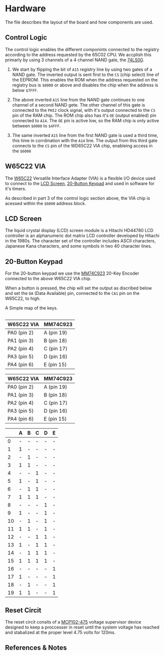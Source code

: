 # Hardware

The file describes the layout of the board and how components are used.

## Control Logic

The control logic enables the different componints connected to the registry according to the address requested by the 65C02 CPU. We accplish this primarly by using 3 channels of a 4 channel NAND gate, the [74LS00](https://www.ti.com/lit/gpn/sn74ls00).

1. We start by flipping the bit of `A15` registry line by using two gates of a NAND gate. The inverted output is sent first to the `CS` (chip select) line of the EEPROM. This enables the ROM when the address requested on the registry bus is `$8000` or above and disables the chip when the address is below `$7FFF`.

2. The above inverted `A15` line from the NAND gate continues to one channel of a second NAND gete.  The other channel of this gate is connected to the `PHI2` clock signal, with it's output connected to the `CS` pin of the RAM chip.  The ROM chip also has it's `OE` (output enabled) pin connected to `A14`.  The `OE` pin is active low, so the RAM chip is only active between `$0000` to `$4FFF`.

3. The same inverted `A15` line from the first NAND gate is used a third time, this time in corrdination with the `A14` line.  The output from this third gate connects to the `CS` pin of the WD65C22 VIA chip, enableing access in the `$6000`

## W65C22 VIA

The [W65C22](https://www.westerndesigncenter.com/wdc/documentation/w65c22.pdf) Versatile Interface Adapter (VIA) is a flexible I/O device used to connect to the [LCD Screen](#lcd-screen), [20-Button Keypad](#20-button-keypad) and used in software for it's timers.

As described in part 3 of the control logic section above, the VIA chip is acessed within the `$6000` address block.

## LCD Screen

The liquid crystal display (LCD) screen module is a Hitachi HD44780 LCD controller is an alphanumeric dot matrix LCD controller developed by Hitachi in the 1980s. The character set of the controller includes ASCII characters, Japanese Kana characters, and some symbols in two 40 character lines.

## 20-Button Keypad

For the 20-button keypad we use the [MM74C923](https://mm.digikey.com/Volume0/opasdata/d220001/medias/docus/1001/MM74C922,923.pdf) 20-Key Encoder connected to the above W65C22 VIA chip.

When a button is pressed, the chip will set the output as discribed below and set the `DA` (Data Available) pin, connected to the `CA1` pin on the W65C22, to high.

A Simple map of the keys.

<table style="float: right;"><thead><tr><th>W65C22 VIA</th><th>MM74C923</th></tr></thead><tbody><tr><td>PA0 (pin 2)</td><td>A (pin 19)</td></tr><tr><td>PA1 (pin 3)</td><td>B (pin 18)</td></tr><tr><td>PA2 (pin 4)</td><td>C (pin 17)</td></tr><tr><td>PA3 (pin 5)</td><td>D (pin 16)</td></tr><tr><td>PA4 (pin 6)</td><td>E (pin 15)</td></tr></tbody></table>

| W65C22 VIA  | MM74C923   |
| ----------- | ---------- |
| PA0 (pin 2) | A (pin 19) |
| PA1 (pin 3) | B (pin 18) |
| PA2 (pin 4) | C (pin 17) |
| PA3 (pin 5) | D (pin 16) |
| PA4 (pin 6) | E (pin 15) |

|    | A | B | C | D | E |
| -- | - | - | - | - | - |
|  0 | - | - | - | - | - |
|  1 | 1 | - | - | - | - |
|  2 | - | 1 | - | - | - |
|  3 | 1 | 1 | - | - | - |
|  4 | - | - | 1 | - | - |
|  5 | 1 | - | 1 | - | - |
|  6 | - | 1 | 1 | - | - |
|  7 | 1 | 1 | 1 | - | - |
|  8 | - | - | - | 1 | - |
|  9 | 1 | - | - | 1 | - |
| 10 | - | 1 | - | 1 | - |
| 11 | 1 | 1 | - | 1 | - |
| 12 | - | - | 1 | 1 | - |
| 13 | 1 | - | 1 | 1 | - |
| 14 | - | 1 | 1 | 1 | - |
| 15 | 1 | 1 | 1 | 1 | - |
| 16 | - | - | - | - | 1 |
| 17 | 1 | - | - | - | 1 |
| 18 | - | 1 | - | - | 1 |
| 19 | 1 | 1 | - | - | 1 |

## Reset Circit

The reset circit consits of a [MCP102-475](https://www.microchip.com/en-us/product/mcp102) voltage supervisor device designed to keep a proccesser in reset until the system voltage has reached and stabalized at the proper level 4.75 volts for 120ms.

## References & Notes

